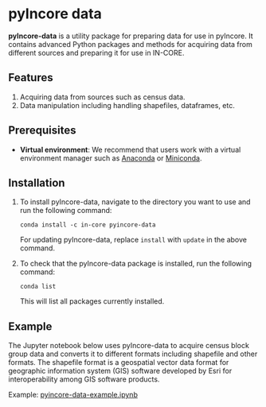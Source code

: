 # pyIncore data

**pyIncore-data** is a utility package for preparing data for use in pyIncore. It contains advanced Python packages and 
methods for acquiring data from different sources and preparing it for use in IN-CORE. 

## Features
1. Acquiring data from sources such as census data.
2. Data manipulation including handling shapefiles, dataframes, etc.

## Prerequisites

- **Virtual environment**: We recommend that users work with a virtual environment manager such as [Anaconda](https://www.anaconda.com/) 
or [Miniconda](https://docs.conda.io/en/latest/miniconda.html).

## Installation

1. To install pyIncore-data, navigate to the directory you want to use and run the following command:
    ```
    conda install -c in-core pyincore-data
    ```
   
   For updating pyIncore-data, replace `install` with `update` in the above command.
   
2. To check that the pyIncore-data package is installed, run the following command:
    ```
    conda list
    ```
   
    This will list all packages currently installed.

## Example

The Jupyter notebook below uses pyIncore-data to acquire census block group data and converts it 
to different formats including shapefile and other formats. The shapefile format is a geospatial vector data 
format for geographic information system (GIS) software developed by Esri for interoperability among GIS software products.

Example: [pyincore-data-example.ipynb](https://github.com/IN-CORE/incore-docs/blob/master/notebooks/pyincore-data-example.ipynb)
